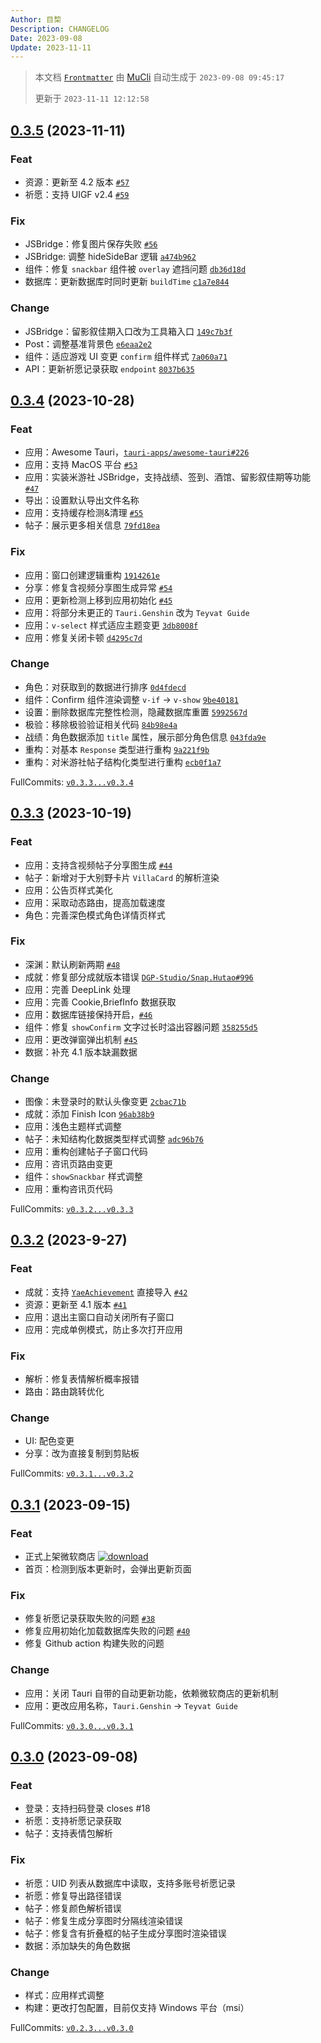 ```yaml
---
Author: 目棃
Description: CHANGELOG
Date: 2023-09-08
Update: 2023-11-11
---
```


> 本文档 [`Frontmatter`](https://github.com/BTMuli/MuCli#Frontmatter) 由 [MuCli](https://github.com/BTMuli/Mucli) 自动生成于 `2023-09-08 09:45:17 `
>
> 更新于 `2023-11-11 12:12:58`

## [0.3.5](https://github.com/BTMuli/TeyvatGuide/releases/v0.3.5) (2023-11-11)

### Feat

- 资源：更新至 4.2 版本 [`#57`](https://github.com/BTMuli/TeyvatGuide/issues/57)
- 祈愿：支持 UIGF v2.4 [`#59`](https://github.com/BTMuli/TeyvatGuide/issues/59)

### Fix

- JSBridge：修复图片保存失败 [`#56`](https://github.com/BTMuli/TeyvatGuide/issues/56)
- JSBridge: 调整 hideSideBar 逻辑 [`a474b962`](https://github.com/BTMuli/TeyvatGuide/commit/a474b962)
- 组件：修复 `snackbar` 组件被 `overlay` 遮挡问题 [`db36d18d`](https://github.com/BTMuli/TeyvatGuide/commit/db36d18d)
- 数据库：更新数据库时同时更新 `buildTime` [`c1a7e844`](https://github.com/BTMuli/TeyvatGuide/commit/c1a7e844)

### Change

- JSBridge：留影叙佳期入口改为工具箱入口 [`149c7b3f`](https://github.com/BTMuli/TeyvatGuide/commit/149c7b3f)
- Post：调整基准背景色 [`e6eaa2e2`](https://github.com/BTMuli/TeyvatGuide/commit/e6eaa2e2)
- 组件：适应游戏 UI 变更 `confirm` 组件样式 [`7a060a71`](https://github.com/BTMuli/TeyvatGuide/commit/7a060a71)
- API：更新祈愿记录获取 `endpoint` [`8037b635`](https://github.com/BTMuli/TeyvatGuide/commit/8037b635)

## [0.3.4](https://github.com/BTMuli/TeyvatGuide/releases/v0.3.4) (2023-10-28)

### Feat

- 应用：Awesome Tauri，[`tauri-apps/awesome-tauri#226`](https://github.com/tauri-apps/awesome-tauri/pull/226)
- 应用：支持 MacOS 平台 [`#53`](https://github.com/BTMuli/TeyvatGuide/pull/53)
- 应用：实装米游社 JSBridge，支持战绩、签到、酒馆、留影叙佳期等功能 [`#47`](https://github.com/BTMuli/TeyvatGuide/issues/47)
- 导出：设置默认导出文件名称
- 应用：支持缓存检测&清理 [`#55`](https://github.com/BTMuli/TeyvatGuide/issues/55)
- 帖子：展示更多相关信息 [`79fd18ea`](https://github.com/BTMuli/TeyvatGuide/commit/79fd18ea)

### Fix

- 应用：窗口创建逻辑重构 [`1914261e`](https://github.com/BTMuli/TeyvatGuide/commit/1914261e)
- 分享：修复含视频分享图生成异常 [`#54`](https://github.com/BTMuli/TeyvatGuide/issues/54)
- 应用：更新检测上移到应用初始化 [`#45`](https://github.com/BTMuli/TeyvatGuide/issues/45)
- 应用：将部分未更正的 `Tauri.Genshin` 改为 `Teyvat Guide`
- 应用：`v-select` 样式适应主题变更 [`3db8008f`](https://github.com/BTMuli/TeyvatGuide/commit/3db8008f)
- 应用：修复关闭卡顿 [`d4295c7d`](https://github.com/BTMuli/TeyvatGuide/commit/d4295c7d)

### Change

- 角色：对获取到的数据进行排序 [`0d4fdecd`](https://github.com/BTMuli/TeyvatGuide/commit/0d4fdecd)
- 组件：Confirm 组件渲染调整 `v-if` -> `v-show` [`9be40181`](https://github.com/BTMuli/TeyvatGuide/commit/9be40181)
- 设置：删除数据库完整性检测，隐藏数据库重置 [`5992567d`](https://github.com/BTMuli/TeyvatGuide/commit/5992567d)
- 极验：移除极验验证相关代码 [`84b98e4a`](https://github.com/BTMuli/TeyvatGuide/commit/84b98e4a)
- 战绩：角色数据添加 `title` 属性，展示部分角色信息 [`043fda9e`](https://github.com/BTMuli/TeyvatGuide/commit/043fda9e)
- 重构：对基本 `Response` 类型进行重构 [`9a221f9b`](https://github.com/BTMuli/TeyvatGuide/commit/9a221f9b)
- 重构：对米游社帖子结构化类型进行重构 [`ecb0f1a7`](https://github.com/BTMuli/TeyvatGuide/commit/ecb0f1a7)

FullCommits: [`v0.3.3...v0.3.4`](https://BTMuli/TeyvatGuide/compare/v0.3.3...v0.3.4)

## [0.3.3](https://github.com/BTMuli/TeyvatGuide/releases/v0.3.3) (2023-10-19)

### Feat

- 应用：支持含视频帖子分享图生成 [`#44`](https://github.com/BTMuli/TeyvatGuide/issues/44)
- 帖子：新增对于大别野卡片 `VillaCard` 的解析渲染
- 应用：公告页样式美化
- 应用：采取动态路由，提高加载速度
- 角色：完善深色模式角色详情页样式

### Fix

- 深渊：默认刷新两期 [`#48`](https://github.com/BTMuli/TeyvatGuide/issues/48)
- 成就：修复部分成就版本错误 [`DGP-Studio/Snap.Hutao#996`](https://github.com/BTMuli/TeyvatGuide/commit/fdfcc70b)
- 应用：完善 DeepLink 处理
- 应用：完善 Cookie,BriefInfo 数据获取
- 应用：数据库链接保持开启，[`#46`](https://github.com/BTMuli/TeyvatGuide/issues/46)
- 组件：修复 `showConfirm` 文字过长时溢出容器问题 [`358255d5`](https://github.com/BTMuli/TeyvatGuide/commit/358255d5)
- 应用：更改弹窗弹出机制 [`#45`](https://github.com/BTMuli/TeyvatGuide/issues/45)
- 数据：补充 4.1 版本缺漏数据

### Change

- 图像：未登录时的默认头像变更 [`2cbac71b`](https://github.com/BTMuli/TeyvatGuide/commit/2cbac71b)
- 成就：添加 Finish Icon [`96ab38b9`](https://github.com/BTMuli/TeyvatGuide/commit/96ab38b9)
- 应用：浅色主题样式调整
- 帖子：未知结构化数据类型样式调整 [`adc96b76`](https://github.com/BTMuli/TeyvatGuide/commit/adc96b76)
- 应用：重构创建帖子子窗口代码
- 应用：咨讯页路由变更
- 组件：`showSnackbar` 样式调整
- 应用：重构咨讯页代码

FullCommits: [`v0.3.2...v0.3.3`](https://BTMuli/TeyvatGuide/compare/v0.3.2...v0.3.3)

## [0.3.2](https://github.com/BTMuli/TeyvatGuide/releases/v0.3.2) (2023-9-27)

### Feat

- 成就：支持 [`YaeAchievement`](https://github.com/HolographicHat/YaeAchievement) 直接导入 [`#42`](https://github.com/BTMuli/TeyvatGuide/issues/42)
- 资源：更新至 4.1 版本 [`#41`](https://github.com/BTMuli/TeyvatGuide/issues/41)
- 应用：退出主窗口自动关闭所有子窗口
- 应用：完成单例模式，防止多次打开应用

### Fix

- 解析：修复表情解析概率报错
- 路由：路由跳转优化

### Change

- UI: 配色变更
- 分享：改为直接复制到剪贴板

FullCommits: [`v0.3.1...v0.3.2`](https://BTMuli/TeyvatGuide/compare/v0.3.1...v0.3.2)

## [0.3.1](https://github.com/BTMuli/TeyvatGuide/releases/v0.3.1) (2023-09-15)

### Feat

- 正式上架微软商店 <a href="https://apps.microsoft.com/store/detail/9NLBNNNBNSJN?launch=true&cid=BTMuli&mode=mini">
  <img src="https://get.microsoft.com/images/zh-cn%20dark.svg" alt="download"/>
  </a>
- 首页：检测到版本更新时，会弹出更新页面

### Fix

- 修复祈愿记录获取失败的问题 [`#38`](https://github.com/BTMuli/TeyvatGuide/issues/38)
- 修复应用初始化加载数据库失败的问题 [`#40`](https://github.com/BTMuli/TeyvatGuide/issues/40)
- 修复 Github action 构建失败的问题

### Change

- 应用：关闭 Tauri 自带的自动更新功能，依赖微软商店的更新机制
- 应用：更改应用名称，`Tauri.Genshin` -> `Teyvat Guide`

FullCommits: [`v0.3.0...v0.3.1`](https://github.com/BTMuli/TeyvatGuide/compare/v0.3.0...v0.3.1)

## [0.3.0](https://github.com/BTMuli/Tauri.Genshin/releases/v0.3.0) (2023-09-08)

### Feat

- 登录：支持扫码登录 closes #18
- 祈愿：支持祈愿记录获取
- 帖子：支持表情包解析

### Fix

- 祈愿：UID 列表从数据库中读取，支持多账号祈愿记录
- 祈愿：修复导出路径错误
- 帖子：修复颜色解析错误
- 帖子：修复生成分享图时分隔线渲染错误
- 帖子：修复含有折叠框的帖子生成分享图时渲染错误
- 数据：添加缺失的角色数据

### Change

- 样式：应用样式调整
- 构建：更改打包配置，目前仅支持 Windows 平台（msi）

FullCommits: [`v0.2.3...v0.3.0`](https://github.com/BTMuli/Tauri.Genshin/compare/v0.2.3...v0.3.0)
